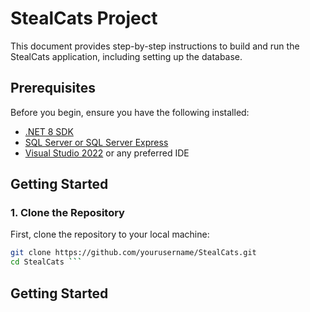 # StealCats Project

This document provides step-by-step instructions to build and run the StealCats application, including setting up the database.

## Prerequisites

Before you begin, ensure you have the following installed:

- [.NET 8 SDK](https://dotnet.microsoft.com/download)
- [SQL Server or SQL Server Express](https://www.microsoft.com/en-us/sql-server/sql-server-downloads)
- [Visual Studio 2022](https://visualstudio.microsoft.com/vs/) or any preferred IDE

## Getting Started

### 1. Clone the Repository

First, clone the repository to your local machine:

```bash
git clone https://github.com/yourusername/StealCats.git
cd StealCats ```

```

## Getting Started
